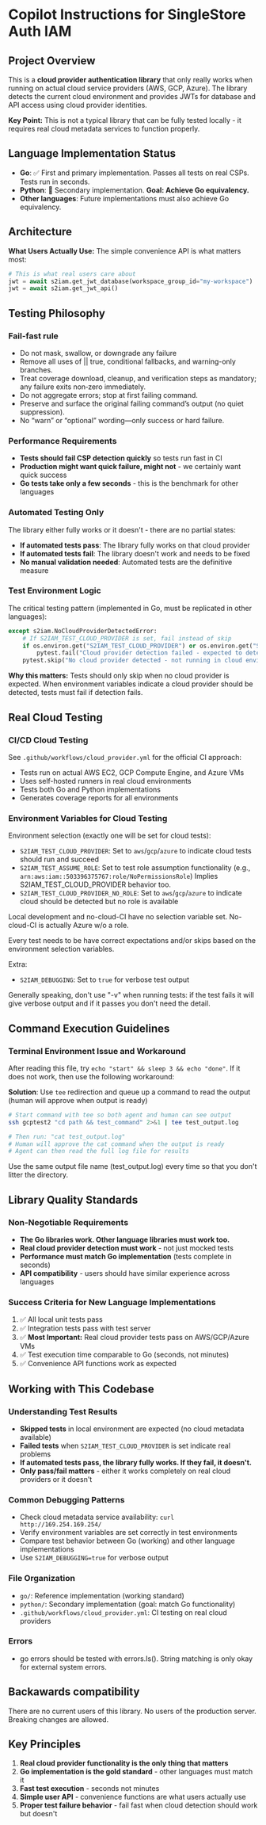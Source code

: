 # Copilot Instructions for SingleStore Auth IAM

## Project Overview

This is a **cloud provider authentication library** that only really works when running on actual cloud service providers (AWS, GCP, Azure). The library detects the current cloud environment and provides JWTs for database and API access using cloud provider identities.

**Key Point:** This is not a typical library that can be fully tested locally - it requires real cloud metadata services to function properly.

## Language Implementation Status

- **Go**: ✅ First and primary implementation. Passes all tests on real CSPs. Tests run in seconds.
- **Python**: 🔄 Secondary implementation. **Goal: Achieve Go equivalency.**
- **Other languages**: Future implementations must also achieve Go equivalency.

## Architecture

**What Users Actually Use:** The simple convenience API is what matters most:
```python
# This is what real users care about
jwt = await s2iam.get_jwt_database(workspace_group_id="my-workspace")
jwt = await s2iam.get_jwt_api()
```

## Testing Philosophy

### Fail-fast rule

- Do not mask, swallow, or downgrade any failure
- Remove all uses of || true, conditional fallbacks, and warning-only branches.
- Treat coverage download, cleanup, and verification steps as mandatory; any failure exits non‑zero immediately.
- Do not aggregate errors; stop at first failing command.
- Preserve and surface the original failing command’s output (no quiet suppression).
- No “warn” or “optional” wording—only success or hard failure.

### Performance Requirements
- **Tests should fail CSP detection quickly** so tests run fast in CI
- **Production might want quick failure, might not** - we certainly want quick success
- **Go tests take only a few seconds** - this is the benchmark for other languages

### Automated Testing Only
The library either fully works or it doesn't - there are no partial states:
- **If automated tests pass**: The library fully works on that cloud provider
- **If automated tests fail**: The library doesn't work and needs to be fixed
- **No manual validation needed**: Automated tests are the definitive measure

### Test Environment Logic
The critical testing pattern (implemented in Go, must be replicated in other languages):

```python
except s2iam.NoCloudProviderDetectedError:
    # If S2IAM_TEST_CLOUD_PROVIDER is set, fail instead of skip 
    if os.environ.get("S2IAM_TEST_CLOUD_PROVIDER") or os.environ.get("S2IAM_TEST_ASSUME_ROLE"):
        pytest.fail("Cloud provider detection failed - expected to detect provider in test environment")
    pytest.skip("No cloud provider detected - not running in cloud environment")
```

**Why this matters:** Tests should only skip when no cloud provider is expected. When environment variables indicate a cloud provider should be detected, tests must fail if detection fails.

## Real Cloud Testing

### CI/CD Cloud Testing
See `.github/workflows/cloud_provider.yml` for the official CI approach:
- Tests run on actual AWS EC2, GCP Compute Engine, and Azure VMs
- Uses self-hosted runners in real cloud environments
- Tests both Go and Python implementations
- Generates coverage reports for all environments

### Environment Variables for Cloud Testing

Environment selection (exactly one will be set for cloud tests):

- `S2IAM_TEST_CLOUD_PROVIDER`: Set to `aws`/`gcp`/`azure` to indicate cloud tests should run and succeed
- `S2IAM_TEST_ASSUME_ROLE`: Set to test role assumption functionality (e.g., `arn:aws:iam::503396375767:role/NoPermissionsRole`)
  Implies S2IAM_TEST_CLOUD_PROVIDER behavior too.
- `S2IAM_TEST_CLOUD_PROVIDER_NO_ROLE`: Set to `aws`/`gcp`/`azure` to indicate cloud should be detected but no role is available

Local development and no-cloud-CI have no selection variable set. No-cloud-CI is actually Azure w/o a role.

Every test needs to be have correct expectations and/or skips based on the environment selection
variables.

Extra:

- `S2IAM_DEBUGGING`: Set to `true` for verbose test output

Generally speaking, don't use "-v" when running tests: if the test fails it will give verbose
output and if it passes you don't need the detail.

## Command Execution Guidelines

### Terminal Environment Issue and Workaround
After reading this file, try `echo "start" && sleep 3 && echo "done"`. If it does not work, then use the following workaround:

**Solution**: Use `tee` redirection and queue up a command to read the output (human will approve when output is ready)

```bash
# Start command with tee so both agent and human can see output
ssh gcptest2 "cd path && test_command" 2>&1 | tee test_output.log

# Then run: "cat test_output.log"
# Human will approve the cat command when the output is ready
# Agent can then read the full log file for results
```

Use the same output file name (test_output.log) every time so that you don't litter the directory.

## Library Quality Standards

### Non-Negotiable Requirements
- **The Go libraries work. Other language libraries must work too.**
- **Real cloud provider detection must work** - not just mocked tests
- **Performance must match Go implementation** (tests complete in seconds)
- **API compatibility** - users should have similar experience across languages

### Success Criteria for New Language Implementations
1. ✅ All local unit tests pass
2. ✅ Integration tests pass with test server
3. ✅ **Most Important:** Real cloud provider tests pass on AWS/GCP/Azure VMs
4. ✅ Test execution time comparable to Go (seconds, not minutes)
5. ✅ Convenience API functions work as expected

## Working with This Codebase

### Understanding Test Results
- **Skipped tests** in local environment are expected (no cloud metadata available)
- **Failed tests** when `S2IAM_TEST_CLOUD_PROVIDER` is set indicate real problems
- **If automated tests pass, the library fully works. If they fail, it doesn't.**
- **Only pass/fail matters** - either it works completely on real cloud providers or it doesn't

### Common Debugging Patterns
- Check cloud metadata service availability: `curl http://169.254.169.254/`
- Verify environment variables are set correctly in test environments
- Compare test behavior between Go (working) and other language implementations
- Use `S2IAM_DEBUGGING=true` for verbose output

### File Organization
- `go/`: Reference implementation (working standard)
- `python/`: Secondary implementation (goal: match Go functionality)
- `.github/workflows/cloud_provider.yml`: CI testing on real cloud providers

### Errors
- go errors should be tested with errors.Is(). String matching is only okay for external system errors.

## Backawards compatibility

There are no current users of this library. No users of the production server. 
Breaking changes are allowed.

## Key Principles

1. **Real cloud provider functionality is the only thing that matters**
2. **Go implementation is the gold standard** - other languages must match it
3. **Fast test execution** - seconds not minutes
4. **Simple user API** - convenience functions are what users actually use
5. **Proper test failure behavior** - fail fast when cloud detection should work but doesn't
